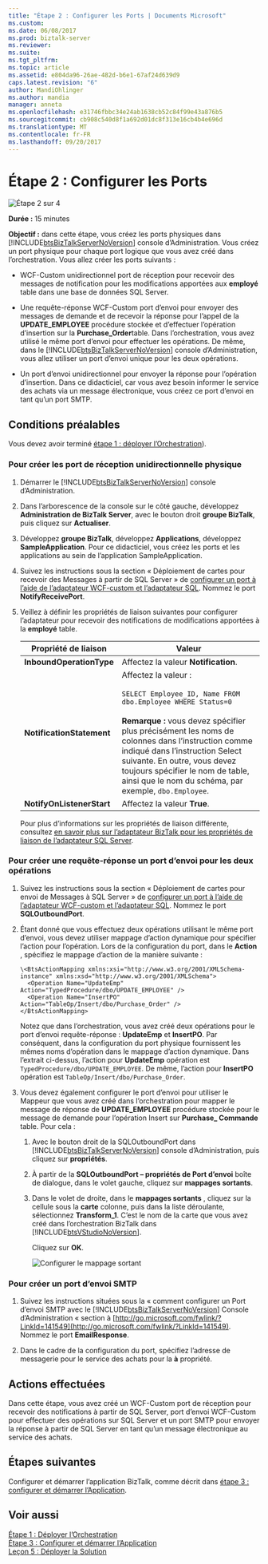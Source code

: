 ```yaml
---
title: "Étape 2 : Configurer les Ports | Documents Microsoft"
ms.custom: 
ms.date: 06/08/2017
ms.prod: biztalk-server
ms.reviewer: 
ms.suite: 
ms.tgt_pltfrm: 
ms.topic: article
ms.assetid: e804da96-26ae-482d-b6e1-67af24d639d9
caps.latest.revision: "6"
author: MandiOhlinger
ms.author: mandia
manager: anneta
ms.openlocfilehash: e31746fbbc34e24ab1638cb52c84f99e43a876b5
ms.sourcegitcommit: cb908c540d8f1a692d01dc8f313e16cb4b4e696d
ms.translationtype: MT
ms.contentlocale: fr-FR
ms.lasthandoff: 09/20/2017
---
```

# <a name="step-2-configure-the-ports"></a>Étape 2 : Configurer les Ports
![Étape 2 sur 4](../../adapters-and-accelerators/adapter-oracle-ebs/media/step-2of4.gif "Step_2of4")  
  
 **Durée :** 15 minutes  
  
 **Objectif :** dans cette étape, vous créez les ports physiques dans [!INCLUDE[btsBizTalkServerNoVersion](../../includes/btsbiztalkservernoversion-md.md)] console d’Administration. Vous créez un port physique pour chaque port logique que vous avez créé dans l’orchestration. Vous allez créer les ports suivants :  
  
-   WCF-Custom unidirectionnel port de réception pour recevoir des messages de notification pour les modifications apportées aux **employé** table dans une base de données SQL Server.  
  
-   Une requête-réponse WCF-Custom port d’envoi pour envoyer des messages de demande et de recevoir la réponse pour l’appel de la **UPDATE_EMPLOYEE** procédure stockée et d’effectuer l’opération d’insertion sur la **Purchase_Order**table. Dans l’orchestration, vous avez utilisé le même port d’envoi pour effectuer les opérations. De même, dans le [!INCLUDE[btsBizTalkServerNoVersion](../../includes/btsbiztalkservernoversion-md.md)] console d’Administration, vous allez utiliser un port d’envoi unique pour les deux opérations.  
  
-   Un port d’envoi unidirectionnel pour envoyer la réponse pour l’opération d’insertion. Dans ce didacticiel, car vous avez besoin informer le service des achats via un message électronique, vous créez ce port d’envoi en tant qu’un port SMTP.  
  
## <a name="prerequisites"></a>Conditions préalables  
 Vous devez avoir terminé [étape 1 : déployer l’Orchestration](../../adapters-and-accelerators/adapter-sql/step-1-deploy-the-orchestration.md)).  
  
### <a name="to-create-a-physical-one-way-receive-port"></a>Pour créer les port de réception unidirectionnelle physique  
  
1.  Démarrer le [!INCLUDE[btsBizTalkServerNoVersion](../../includes/btsbiztalkservernoversion-md.md)] console d’Administration.  
  
2.  Dans l’arborescence de la console sur le côté gauche, développez **Administration de BizTalk Server**, avec le bouton droit **groupe BizTalk**, puis cliquez sur **Actualiser**.  
  
3.  Développez **groupe BizTalk**, développez **Applications**, développez **SampleApplication**. Pour ce didacticiel, vous créez les ports et les applications au sein de l’application SampleApplication.  
  
4.  Suivez les instructions sous la section « Déploiement de cartes pour recevoir des Messages à partir de SQL Server » de [configurer un port à l’aide de l’adaptateur WCF-custom et l’adaptateur SQL](../../adapters-and-accelerators/adapter-sql/configure-a-port-using-the-wcf-custom-adapter-and-sql-adapter.md). Nommez le port **NotifyReceivePort**.  
  
5.  Veillez à définir les propriétés de liaison suivantes pour configurer l’adaptateur pour recevoir des notifications de modifications apportées à la **employé** table.  
  
    |Propriété de liaison|Valeur|  
    |----------------------|-----------|  
    |**InboundOperationType**|Affectez la valeur **Notification**.|  
    |**NotificationStatement**|Affectez la valeur :<br /><br /> `SELECT Employee_ID, Name FROM dbo.Employee WHERE Status=0`<br /><br /> **Remarque :** vous devez spécifier plus précisément les noms de colonnes dans l’instruction comme indiqué dans l’instruction Select suivante. En outre, vous devez toujours spécifier le nom de table, ainsi que le nom du schéma, par exemple, `dbo.Employee`.|  
    |**NotifyOnListenerStart**|Affectez la valeur **True**.|  
  
     Pour plus d’informations sur les propriétés de liaison différente, consultez [en savoir plus sur l’adaptateur BizTalk pour les propriétés de liaison de l’adaptateur SQL Server](../../adapters-and-accelerators/adapter-sql/read-about-the-biztalk-adapter-for-sql-server-adapter-binding-properties.md).  
  
### <a name="to-create-a-request-response-send-port-for-two-operations"></a>Pour créer une requête-réponse un port d’envoi pour les deux opérations  
  
1.  Suivez les instructions sous la section « Déploiement de cartes pour envoi de Messages à SQL Server » de [configurer un port à l’aide de l’adaptateur WCF-custom et l’adaptateur SQL](../../adapters-and-accelerators/adapter-sql/configure-a-port-using-the-wcf-custom-adapter-and-sql-adapter.md). Nommez le port **SQLOutboundPort**.  
  
2.  Étant donné que vous effectuez deux opérations utilisant le même port d’envoi, vous devez utiliser mappage d’action dynamique pour spécifier l’action pour l’opération. Lors de la configuration du port, dans le **Action** , spécifiez le mappage d’action de la manière suivante :  
  
    ```  
    \<BtsActionMapping xmlns:xsi="http://www.w3.org/2001/XMLSchema-instance" xmlns:xsd="http://www.w3.org/2001/XMLSchema">  
      <Operation Name="UpdateEmp" Action="TypedProcedure/dbo/UPDATE_EMPLOYEE" />  
      <Operation Name="InsertPO" Action="TableOp/Insert/dbo/Purchase_Order" />  
    </BtsActionMapping>  
    ```  
  
     Notez que dans l’orchestration, vous avez créé deux opérations pour le port d’envoi requête-réponse : **UpdateEmp** et **InsertPO**. Par conséquent, dans la configuration du port physique fournissent les mêmes noms d’opération dans le mappage d’action dynamique. Dans l’extrait ci-dessus, l’action pour **UpdateEmp** opération est `TypedProcedure/dbo/UPDATE_EMPLOYEE`. De même, l’action pour **InsertPO** opération est `TableOp/Insert/dbo/Purchase_Order`.  
  
3.  Vous devez également configurer le port d’envoi pour utiliser le Mappeur que vous avez créé dans l’orchestration pour mapper le message de réponse de **UPDATE_EMPLOYEE** procédure stockée pour le message de demande pour l’opération Insert sur **Purchase_ Commande** table. Pour cela :  
  
    1.  Avec le bouton droit de la SQLOutboundPort dans [!INCLUDE[btsBizTalkServerNoVersion](../../includes/btsbiztalkservernoversion-md.md)] console d’Administration, puis cliquez sur **propriétés**.  
  
    2.  À partir de la **SQLOutboundPort – propriétés de Port d’envoi** boîte de dialogue, dans le volet gauche, cliquez sur **mappages sortants**.  
  
    3.  Dans le volet de droite, dans le **mappages sortants** , cliquez sur la cellule sous la **carte** colonne, puis dans la liste déroulante, sélectionnez **Transform_1**. C’est le nom de la carte que vous avez créé dans l’orchestration BizTalk dans [!INCLUDE[btsVStudioNoVersion](../../includes/btsvstudionoversion-md.md)].  
  
         Cliquez sur **OK**.  
  
         ![Configurer le mappage sortant](../../adapters-and-accelerators/adapter-sql/media/sql-adap-tut-010-map-ports.gif "sql_adap_tut_010_map_ports")  
  
### <a name="to-create-an-smtp-send-port"></a>Pour créer un port d’envoi SMTP  
  
1.  Suivez les instructions situées sous la « comment configurer un Port d’envoi SMTP avec le [!INCLUDE[btsBizTalkServerNoVersion](../../includes/btsbiztalkservernoversion-md.md)] Console d’Administration « section à [http://go.microsoft.com/fwlink/?LinkId=141549](http://go.microsoft.com/fwlink/?LinkId=141549). Nommez le port **EmailResponse**.  
  
2.  Dans le cadre de la configuration du port, spécifiez l’adresse de messagerie pour le service des achats pour la **à** propriété.  
  
## <a name="what-did-i-just-do"></a>Actions effectuées  
 Dans cette étape, vous avez créé un WCF-Custom port de réception pour recevoir des notifications à partir de SQL Server, port d’envoi WCF-Custom pour effectuer des opérations sur SQL Server et un port SMTP pour envoyer la réponse à partir de SQL Server en tant qu’un message électronique au service des achats.  
  
## <a name="next-steps"></a>Étapes suivantes  
 Configurer et démarrer l’application BizTalk, comme décrit dans [étape 3 : configurer et démarrer l’Application](../../adapters-and-accelerators/adapter-sql/step-3-configure-and-start-the-application.md).  
  
## <a name="see-also"></a>Voir aussi  
 [Étape 1 : Déployer l’Orchestration](../../adapters-and-accelerators/adapter-sql/step-1-deploy-the-orchestration.md)   
 [Étape 3 : Configurer et démarrer l’Application](../../adapters-and-accelerators/adapter-sql/step-3-configure-and-start-the-application.md)   
 [Leçon 5 : Déployer la Solution](../../adapters-and-accelerators/adapter-sql/lesson-5-deploy-the-solution.md)
